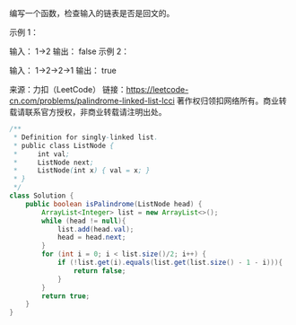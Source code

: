 编写一个函数，检查输入的链表是否是回文的。

 

示例 1：

输入： 1->2
输出： false 
示例 2：

输入： 1->2->2->1
输出： true 

来源：力扣（LeetCode）
链接：https://leetcode-cn.com/problems/palindrome-linked-list-lcci
著作权归领扣网络所有。商业转载请联系官方授权，非商业转载请注明出处。

```java
/**
 * Definition for singly-linked list.
 * public class ListNode {
 *     int val;
 *     ListNode next;
 *     ListNode(int x) { val = x; }
 * }
 */
class Solution {
    public boolean isPalindrome(ListNode head) {
        ArrayList<Integer> list = new ArrayList<>();
        while (head != null){
            list.add(head.val);
            head = head.next;
        }
        for (int i = 0; i < list.size()/2; i++) {
            if (!list.get(i).equals(list.get(list.size() - 1 - i))){
                return false;
            }
        }
        return true;
    }
}
```

